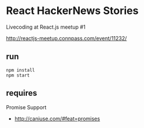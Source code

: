 # React HackerNews Stories

Livecoding at React.js meetup #1

http://reactjs-meetup.connpass.com/event/11232/

## run

```
npm install
npm start
```

## requires

Promise Support

* http://caniuse.com/#feat=promises

